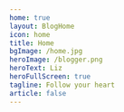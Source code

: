 ```yaml
---
home: true
layout: BlogHome
icon: home
title: Home
bgImage: /home.jpg
heroImage: /blogger.png
heroText: Liz
heroFullScreen: true
tagline: Follow your heart
article: false
---
```


